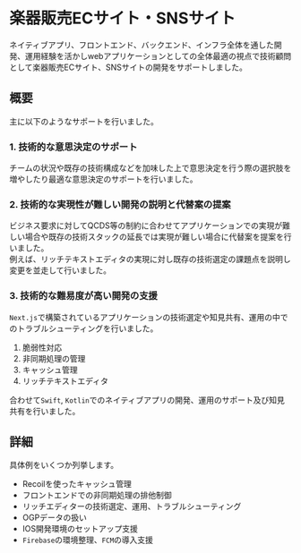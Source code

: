 # 楽器販売ECサイト・SNSサイト

ネイティブアプリ、フロントエンド、バックエンド、インフラ全体を通した開発、運用経験を活かしwebアプリケーションとしての全体最適の視点で技術顧問として楽器販売ECサイト、SNSサイトの開発をサポートしました。

## 概要

主に以下のようなサポートを行いました。

### 1. 技術的な意思決定のサポート
チームの状況や既存の技術構成などを加味した上で意思決定を行う際の選択肢を増やしたり最適な意思決定のサポートを行いました。

### 2. 技術的な実現性が難しい開発の説明と代替案の提案

ビジネス要求に対してQCDS等の制約に合わせてアプリケーションでの実現が難しい場合や既存の技術スタックの延長では実現が難しい場合に代替案を提案を行いました。
</br>
例えば、リッチテキストエディタの実現に対し既存の技術選定の課題点を説明し変更を並走して行いました。

### 3. 技術的な難易度が高い開発の支援

`Next.js`で構築されているアプリケーションの技術選定や知見共有、運用の中でのトラブルシューティングを行いました。

1. 脆弱性対応
2. 非同期処理の管理
3. キャッシュ管理
4. リッチテキストエディタ

合わせて`Swift`, `Kotlin`でのネイティブアプリの開発、運用のサポート及び知見共有を行いました。

## 詳細

具体例をいくつか列挙します。

- Recoilを使ったキャッシュ管理
- フロントエンドでの非同期処理の排他制御
- リッチエディターの技術選定、運用、トラブルシューティング
- OGPデータの扱い
- IOS開発環境のセットアップ支援
- `Firebase`の環境整理、`FCM`の導入支援
